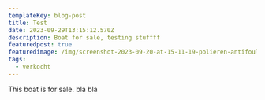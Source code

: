 ```yaml
---
templateKey: blog-post
title: Test
date: 2023-09-29T13:15:12.570Z
description: Boat for sale, testing stuffff
featuredpost: true
featuredimage: /img/screenshot-2023-09-20-at-15-11-19-polieren-antifouling.png
tags:
  - verkocht
---
```

This boat is for sale. bla bla